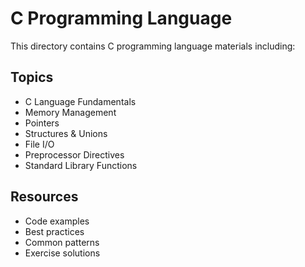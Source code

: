 # C Programming Language

This directory contains C programming language materials including:

## Topics
- C Language Fundamentals
- Memory Management
- Pointers
- Structures & Unions
- File I/O
- Preprocessor Directives
- Standard Library Functions

## Resources
- Code examples
- Best practices
- Common patterns
- Exercise solutions
